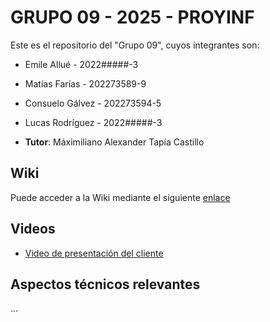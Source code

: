 # GRUPO 09 - 2025 - PROYINF

Este es el repositorio del "Grupo 09", cuyos integrantes son:

* Emile Allué - 2022#####-3
* Matías Farías - 202273589-9
* Consuelo Gálvez - 202273594-5
* Lucas Rodríguez - 2022#####-3

* **Tutor**: Máximiliano Alexander Tapía Castillo

## Wiki

Puede acceder a la Wiki mediante el siguiente [enlace](https://github.com/MatthewBlitztanz/GRUPO09-2025-PROYINF/wiki#grupo-09)

## Videos

* [Video de presentación del cliente](https://aula.usm.cl/pluginfile.php/6994529/mod_resource/content/1/video1943571039.mp4)

## Aspectos técnicos relevantes

...

